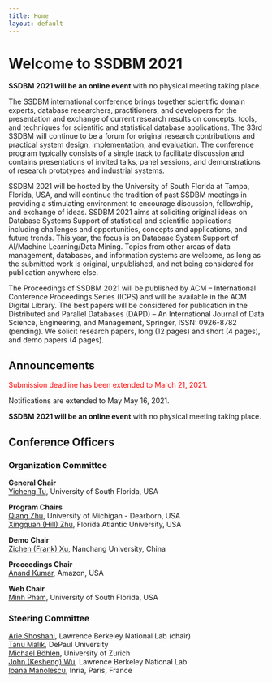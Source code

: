 ```yaml
---
title: Home
layout: default
---
```


# Welcome to SSDBM 2021

<b>SSDBM 2021 will be an online event</b> with no physical meeting taking place.

<!-- **SSDBM 2021 will be an online event** with no physical meeting taking place. -->


The SSDBM international conference brings together scientific domain experts, database researchers, practitioners, and developers for the presentation and exchange of current research results on concepts, tools, and techniques for scientific and statistical database applications. The 33rd SSDBM will continue to be a forum for original research contributions and practical system design, implementation, and evaluation. The conference program typically consists of a single track to facilitate discussion and contains presentations of invited talks, panel sessions, and demonstrations of research prototypes and industrial systems.

SSDBM 2021 will be hosted by the University of South Florida at Tampa, Florida, USA, and will continue the tradition of past SSDBM meetings in providing a stimulating environment to encourage discussion, fellowship, and exchange of ideas. SSDBM 2021 aims at soliciting original ideas on Database Systems Support of statistical and scientific applications including challenges and opportunities, concepts and applications, and future trends. This year, the focus is on Database System Support of AI/Machine Learning/Data Mining. Topics from other areas of data management, databases, and information systems are welcome, as long as the submitted work is original, unpublished, and not being considered for publication anywhere else.

The Proceedings of SSDBM 2021 will be published by ACM – International Conference Proceedings Series (ICPS) and will be available in the ACM Digital Library. The best papers will be considered for publication in the Distributed and Parallel Databases (DAPD) – An International Journal of Data Science, Engineering, and Management, Springer, ISSN: 0926-8782 (pending). We solicit research papers, long (12 pages) and short (4 pages), and demo papers (4 pages).



## Announcements
<span style="color:red;">Submission deadline has been extended to March 21, 2021. </span>

Notifications are extended to May May 16, 2021.

<b>SSDBM 2021 will be an online event</b> with no physical meeting taking place.

## Conference Officers

### Organization Committee
**General Chair**  
[Yicheng Tu](https://www.usf.edu/engineering/cse/people/tu-yicheng.aspx), University of South Florida, USA  

**Program Chairs**  
[Qiang Zhu](http://www-personal.umd.umich.edu/~qzhu/), University of Michigan - Dearborn, USA  <br> 
[Xingquan (Hill) Zhu](http://www.cse.fau.edu/~xqzhu/index.html), Florida Atlantic University, USA <br>

**Demo Chair**  
[Zichen (Frank) Xu](https://good.ncu.edu.cn/~xuz), Nanchang University, China

**Proceedings Chair**  
[Anand Kumar](https://www.linkedin.com/in/anundkumar), Amazon, USA

**Web Chair**  
[Minh Pham](https://minhhpham.github.io/), University of South Florida, USA

### Steering Committee
[Arie Shoshani](https://sdm.lbl.gov/~arie/), Lawrence Berkeley National Lab (chair)<br>
[Tanu Malik](https://www.cdm.depaul.edu/Faculty-and-Staff/Pages/faculty-info.aspx?fid=1328), DePaul University<br>
[Michael Böhlen](https://www.ifi.uzh.ch/en/dbtg/Staff/Boehlen/.html), University of Zurich <br>
[John (Kesheng) Wu](https://crd.lbl.gov/departments/data-science-and-technology/sdm/staff/wu/), Lawrence Berkeley National Lab <br>
[Ioana Manolescu](https://pages.saclay.inria.fr/ioana.manolescu/), Inria, Paris, France <br>
